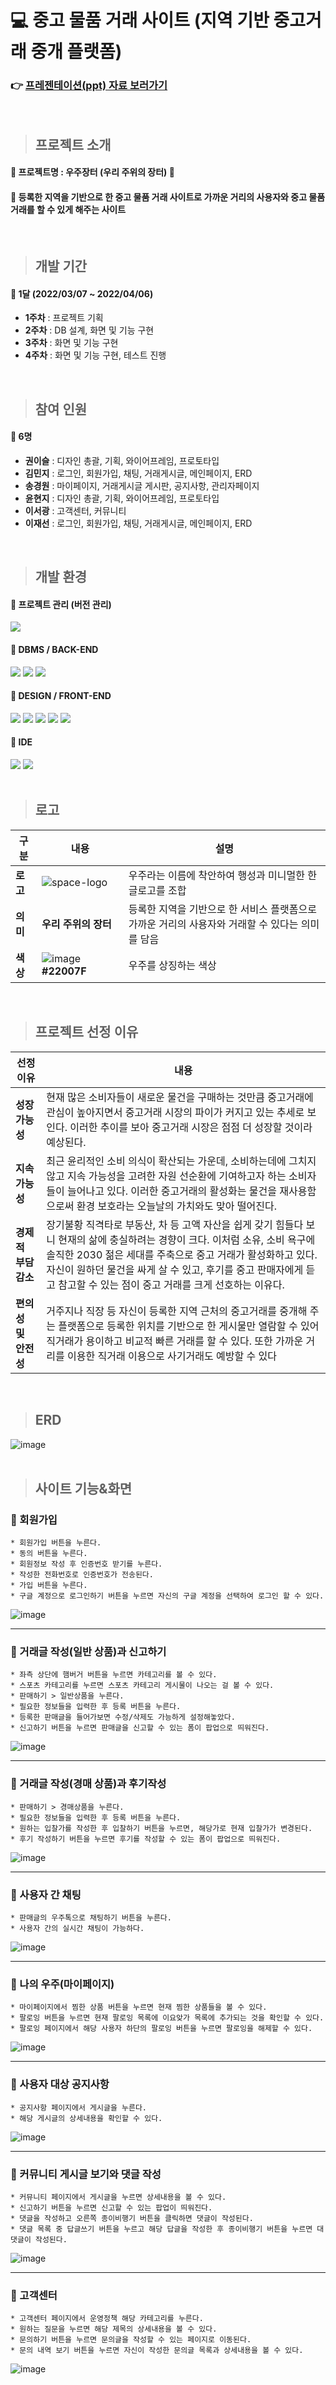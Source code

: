 # :computer: 중고 물품 거래 사이트 (지역 기반 중고거래 중개 플랫폼)

### :point_right: [프레젠테이션(ppt) 자료 보러가기](https://www.miricanvas.com/v/1102g1q)
<br>

> ## 프로젝트 소개
#### :pushpin: 프로젝트명 : 우주장터 (우리 주위의 장터) :rocket:
#### :pushpin: 등록한 지역을 기반으로 한 중고 물품 거래 사이트로 가까운 거리의 사용자와 중고 물품 거래를 할 수 있게 해주는 사이트
<br>

> ## 개발 기간
 #### :pushpin: 1달 (2022/03/07 ~ 2022/04/06)
  * **1주차** : 프로젝트 기획
  * **2주차** : DB 설계, 화면 및 기능 구현
  * **3주차** : 화면 및 기능 구현
  * **4주차** : 화면 및 기능 구현, 테스트 진행
<br>

> ## 참여 인원
#### :pushpin: 6명
 * **권이슬** : 디자인 총괄, 기획, 와이어프레임, 프로토타입
 * **김민지** : 로그인, 회원가입, 채팅, 거래게시글, 메인페이지, ERD
 * **송경원** : 마이페이지, 거래게시글 게시판, 공지사항, 관리자페이지
 * **윤현지** : 디자인 총괄, 기획, 와이어프레임, 프로토타입
 * **이서광** : 고객센터, 커뮤니티
 * **이재선** : 로그인, 회원가입, 채팅, 거래게시글, 메인페이지, ERD
<br>

> ## 개발 환경
#### :pushpin: 프로젝트 관리 (버전 관리)
<img src="https://img.shields.io/badge/github-181717?style=for-the-badge&logo=github&logoColor=white">

#### :pushpin: DBMS / BACK-END
<img src="https://img.shields.io/badge/oracle-F80000?style=for-the-badge&logo=oracle&logoColor=white"> <img src="https://img.shields.io/badge/java-007396?style=for-the-badge&logo=java&logoColor=white"> <img src="https://img.shields.io/badge/spring-6DB33F?style=for-the-badge&logo=spring&logoColor=white">

#### :pushpin: DESIGN / FRONT-END
<img src="https://img.shields.io/badge/adobe xd-FF61F6?style=for-the-badge&logo=adobe xd&logoColor=white"> <img src="https://img.shields.io/badge/html5-E34F26?style=for-the-badge&logo=html5&logoColor=white"> <img src="https://img.shields.io/badge/css3-1572B6?style=for-the-badge&logo=css3&logoColor=white"> <img src="https://img.shields.io/badge/javascript-F7DF1E?style=for-the-badge&logo=javascript&logoColor=black"> <img src="https://img.shields.io/badge/jquery-0769AD?style=for-the-badge&logo=jquery&logoColor=white">
<br>

#### :pushpin: IDE
<img src="https://img.shields.io/badge/visual studio code-007ACC?style=for-the-badge&logo=visual studio code&logoColor=white"> <img src="https://img.shields.io/badge/eclipse ide-2C2255?style=for-the-badge&logo=eclipse ide&logoColor=white">
<br>
<br>

> ## 로고
|구분|내용|설명|
|---|---|---|
|**로고**|![space-logo](https://user-images.githubusercontent.com/85227582/162604662-22c40bba-a182-4646-9c36-8f9304188494.png)|우주라는 이름에 착안하여 행성과 미니멀한 한글로고를 조합|
|**의미**|**우리 주위의 장터**|등록한 지역을 기반으로 한 서비스 플랫폼으로<br>가까운 거리의 사용자와 거래할 수 있다는 의미를 담음|
|**색상**|![image](https://user-images.githubusercontent.com/85227582/162604466-89d96744-2d67-4338-8dcc-22ee9ea64e43.png) **#22007F**|우주를 상징하는 색상|
<br>

> ## 프로젝트 선정 이유
|선정이유|내용|
|---|---|
|**성장 가능성**|현재 많은 소비자들이 새로운 물건을 구매하는 것만큼 중고거래에 관심이 높아지면서 중고거래 시장의 파이가 커지고 있는 추세로 보인다. 이러한 추이를 보아 중고거래 시장은 점점 더 성장할 것이라 예상된다.|
|**지속 가능성**|최근 윤리적인 소비 의식이 확산되는 가운데, 소비하는데에 그치지 않고 지속 가능성을 고려한 자원 선순환에 기여하고자 하는 소비자들이 늘어나고 있다. 이러한 중고거래의 활성화는 물건을 재사용함으로써 환경 보호라는 오늘날의 가치와도 맞아 떨어진다.|
|**경제적 부담 감소**|장기불황 직격타로 부동산, 차 등 고액 자산을 쉽게 갖기 힘들다 보니 현재의 삶에 충실하려는 경향이 크다. 이처럼 소유, 소비 욕구에 솔직한 2030 젊은 세대를 주축으로 중고 거래가 활성화하고 있다. 자신이 원하던 물건을 싸게 살 수 있고, 후기를 중고 판매자에게 듣고 참고할 수 있는 점이 중고 거래를 크게 선호하는 이유다.|
|**편의성 및 안전성**|거주지나 직장 등 자신이 등록한 지역 근처의 중고거래를 중개해 주는 플랫폼으로 등록한 위치를 기반으로 한 게시물만 열람할 수 있어 직거래가 용이하고 비교적 빠른 거래를 할 수 있다. 또한 가까운 거리를 이용한 직거래 이용으로 사기거래도 예방할 수 있다
<br>

> ## ERD
![image](https://user-images.githubusercontent.com/85227582/162606542-88e318b8-10d4-4712-9d1b-25ec8cffa8f3.png)
<br>
<br>

> ## 사이트 기능&화면
### :pushpin: 회원가입
```
* 회원가입 버튼을 누른다.
* 동의 버튼을 누른다.
* 회원정보 작성 후 인증번호 받기를 누른다.
* 작성한 전화번호로 인증번호가 전송된다.
* 가입 버튼을 누른다.
* 구글 계정으로 로그인하기 버튼을 누르면 자신의 구글 계정을 선택하여 로그인 할 수 있다.
```
![image](https://user-images.githubusercontent.com/85227582/162606758-51744862-378a-4bda-b3a4-bedf97c5e1a9.png)

---
### :pushpin: 거래글 작성(일반 상품)과 신고하기
```
* 좌측 상단에 햄버거 버튼을 누르면 카테고리를 볼 수 있다.
* 스포츠 카테고리를 누르면 스포츠 카테고리 게시물이 나오는 걸 볼 수 있다.
* 판매하기 > 일반상품을 누른다.
* 필요한 정보들을 입력한 후 등록 버튼을 누른다.
* 등록한 판매글을 들어가보면 수정/삭제도 가능하게 설정해놓았다.
* 신고하기 버튼을 누르면 판매글을 신고할 수 있는 폼이 팝업으로 띄워진다.
```
![image](https://user-images.githubusercontent.com/85227582/162607218-8244ab04-1e8a-49c2-b511-962d6621bba2.png)

---
### :pushpin: 거래글 작성(경매 상품)과 후기작성
```
* 판매하기 > 경매상품을 누른다.
* 필요한 정보들을 입력한 후 등록 버튼을 누른다.
* 원하는 입찰가를 작성한 후 입찰하기 버튼을 누르면, 해당가로 현재 입찰가가 변경된다.
* 후기 작성하기 버튼을 누르면 후기를 작성할 수 있는 폼이 팝업으로 띄워진다.
```
![image](https://user-images.githubusercontent.com/85227582/162607388-df4a7e71-9dfa-44aa-8280-b4700826d4e3.png)

---
### :pushpin: 사용자 간 채팅
```
* 판매글의 우주톡으로 채팅하기 버튼을 누른다.
* 사용자 간의 실시간 채팅이 가능하다.
```
![image](https://user-images.githubusercontent.com/85227582/162607472-7c474ef5-51b6-413c-b02f-f871508218a9.png)

---
### :pushpin: 나의 우주(마이페이지)
```
* 마이페이지에서 찜한 상품 버튼을 누르면 현재 찜한 상품들을 볼 수 있다.
* 팔로잉 버튼을 누르면 현재 팔로잉 목록에 이요앚가 목록에 추가되는 것을 확인할 수 있다.
* 팔로잉 페이지에서 해당 사용자 하단의 팔로잉 버튼을 누르면 팔로잉을 해제할 수 있다.
```
![image](https://user-images.githubusercontent.com/85227582/162607577-692b7be5-849c-4f65-a866-35541e062b52.png)

---
### :pushpin: 사용자 대상 공지사항
```
* 공지사항 페이지에서 게시글을 누른다.
* 해당 게시글의 상세내용을 확인할 수 있다.
```
![image](https://user-images.githubusercontent.com/85227582/162607682-32969846-075d-49e9-9ae2-984eebd37bb6.png)

---
### :pushpin: 커뮤니티 게시글 보기와 댓글 작성
```
* 커뮤니티 페이지에서 게시글을 누르면 상세내용을 볼 수 있다.
* 신고하기 버튼을 누르면 신고할 수 있는 팝업이 띄워진다.
* 댓글을 작성하고 오른쪽 종이비행기 버튼을 클릭하면 댓글이 작성된다.
* 댓글 목록 중 답글쓰기 버튼을 누르고 해당 답글을 작성한 후 종이비행기 버튼을 누르면 대댓글이 작성된다.
```
![image](https://user-images.githubusercontent.com/85227582/162607809-a146586b-9410-4757-a1be-77bcaeb62985.png)

---
### :pushpin: 고객센터
```
* 고객센터 페이지에서 운영정책 해당 카테고리를 누른다.
* 원하는 질문을 누르면 해당 제목의 상세내용을 볼 수 있다.
* 문의하기 버튼을 누르면 문의글을 작성할 수 있는 페이지로 이동된다.
* 문의 내역 보기 버튼을 누르면 자신이 작성한 문의글 목록과 상세내용을 볼 수 있다.
```
![image](https://user-images.githubusercontent.com/85227582/162607893-58122080-3b06-46ae-b5d6-fa0a1ae4dc89.png)










